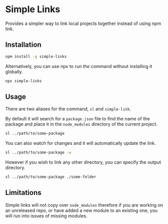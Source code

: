 # Simple Links
Provides a simpler way to link local projects together instead of using npm link.

## Installation

```sh
npm install -g simple-links
```

Alternatively, you can use npx to run the command without installing it globally.

```sh
npx simple-links
```

## Usage

There are two aliases for the command, `sl` and `simple-link`.

By default it will search for a `package.json` file to find the name of the package and place it in the `node_modules` directory of the current project.
```sh
sl ../path/to/some-package
```

You can also watch for changes and it will automatically update the link.
```sh
sl ../path/to/some-package -w
```

However if you wish to link any other directory, you can specify the output directory.
```sh
sl ../path/to/some-package ./some-folder
```

## Limitations
Simple links will not copy over `node_modules` therefore if you are working on an unreleased repo, or have added a new module to an existing one, you will run into issues of missing modules.

